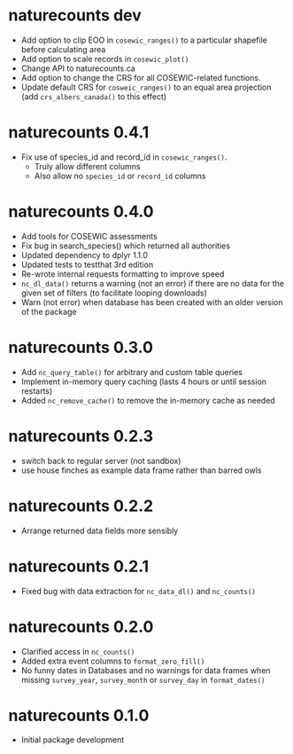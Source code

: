 # naturecounts dev
* Add option to clip EOO in `cosewic_ranges()` to a particular shapefile before calculating area
* Add option to scale records in `cosewic_plot()`
* Change API to naturecounts.ca
* Add option to change the CRS for all COSEWIC-related functions.
* Update default CRS for `cosweic_ranges()` to an equal area projection 
  (add `crs_albers_canada()` to this effect)

# naturecounts 0.4.1
* Fix use of species_id and record_id in `cosewic_ranges()`.
  * Truly allow different columns
  * Also allow no `species_id` or `record_id` columns

# naturecounts 0.4.0
* Add tools for COSEWIC assessments
* Fix bug in search_species() which returned all authorities
* Updated dependency to dplyr 1.1.0
* Updated tests to testthat 3rd edition
* Re-wrote internal requests formatting to improve speed
* `nc_dl_data()` returns a warning (not an error) if there are no data for the 
  given set of filters (to facilitate looping downloads)
* Warn (not error) when database has been created with an older version of the package

# naturecounts 0.3.0

* Add `nc_query_table()` for arbitrary and custom table queries
* Implement in-memory query caching (lasts 4 hours or until session restarts)
* Added `nc_remove_cache()` to remove the in-memory cache as needed

# naturecounts 0.2.3

* switch back to regular server (not sandbox)
* use house finches as example data frame rather than barred owls

# naturecounts 0.2.2

* Arrange returned data fields more sensibly

# naturecounts 0.2.1

* Fixed bug with data extraction for `nc_data_dl()` and `nc_counts()`

# naturecounts 0.2.0

* Clarified access in `nc_counts()`
* Added extra event columns to `format_zero_fill()`
* No funny dates in Databases and no warnings for data frames when missing 
  `survey_year`, `survey_month` or `survey_day` in `format_dates()`

# naturecounts 0.1.0

* Initial package development
